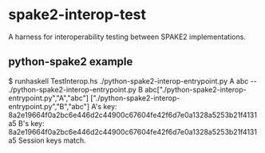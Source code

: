 # spake2-interop-test
A harness for interoperability testing between SPAKE2 implementations.

## python-spake2 example
$ runhaskell TestInterop.hs ./python-spake2-interop-entrypoint.py A abc -- ./python-spake2-interop-entrypoint.py B abc["./python-spake2-interop-entrypoint.py","A","abc"]
["./python-spake2-interop-entrypoint.py","B","abc"]
A's key: 8a2e19664f0a2bc6e446d2c44900c67604fe42f6d7e0a1328a5253b21f4131a5
B's key: 8a2e19664f0a2bc6e446d2c44900c67604fe42f6d7e0a1328a5253b21f4131a5
Session keys match.
